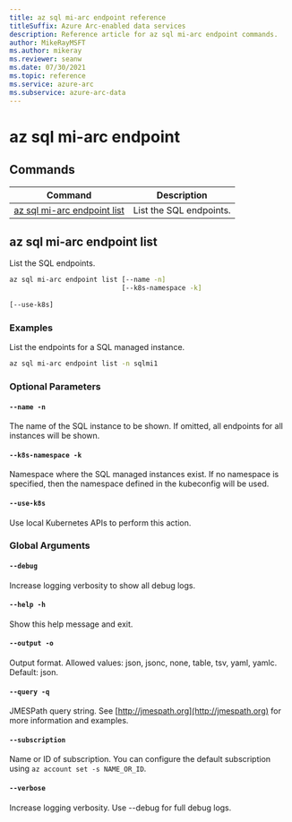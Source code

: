 ```yaml
---
title: az sql mi-arc endpoint reference
titleSuffix: Azure Arc-enabled data services
description: Reference article for az sql mi-arc endpoint commands.
author: MikeRayMSFT
ms.author: mikeray
ms.reviewer: seanw
ms.date: 07/30/2021
ms.topic: reference
ms.service: azure-arc
ms.subservice: azure-arc-data
---
```


# az sql mi-arc endpoint
## Commands
| Command | Description|
| --- | --- |
[az sql mi-arc endpoint list](#az-sql-mi-arc-endpoint-list) | List the SQL endpoints.
## az sql mi-arc endpoint list
List the SQL endpoints.
```bash
az sql mi-arc endpoint list [--name -n] 
                            [--k8s-namespace -k]  
                            
[--use-k8s]
```
### Examples
List the endpoints for a SQL managed instance.
```bash
az sql mi-arc endpoint list -n sqlmi1
```
### Optional Parameters
#### `--name -n`
The name of the SQL instance to be shown. If omitted, all endpoints for all instances will be shown.
#### `--k8s-namespace -k`
Namespace where the SQL managed instances exist. If no namespace is specified, then the namespace defined in the kubeconfig will be used.
#### `--use-k8s`
Use local Kubernetes APIs to perform this action.
### Global Arguments
#### `--debug`
Increase logging verbosity to show all debug logs.
#### `--help -h`
Show this help message and exit.
#### `--output -o`
Output format.  Allowed values: json, jsonc, none, table, tsv, yaml, yamlc.  Default: json.
#### `--query -q`
JMESPath query string. See [http://jmespath.org](http://jmespath.org) for more information and examples.
#### `--subscription`
Name or ID of subscription. You can configure the default subscription using `az account set -s NAME_OR_ID`.
#### `--verbose`
Increase logging verbosity. Use --debug for full debug logs.
